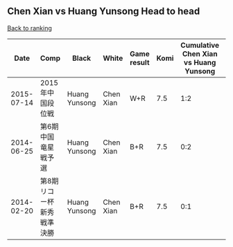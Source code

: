 ## Chen Xian vs Huang Yunsong Head to head

[Back to ranking](../../index.md)




| **Date** | **Comp** | **Black** | **White** | **Game result** | **Komi** | **Cumulative Chen Xian vs Huang Yunsong** | **Chen Xian streak** | **Huang Yunsong streak** | 
| --- | --- | --- | --- | --- | --- | --- | --- | --- |
| 2015-07-14 | 2015年中国段位戦 | Huang Yunsong | Chen Xian | W+R | 7.5 | 1:2 | 1 | 0 | 
| 2014-06-25 | 第6期中国竜星戦予選 | Huang Yunsong | Chen Xian | B+R | 7.5 | 0:2 | 0 | 2 | 
| 2014-02-20 | 第8期リコー杯新秀戦準決勝 | Huang Yunsong | Chen Xian | B+R | 7.5 | 0:1 | 0 | 1 |




